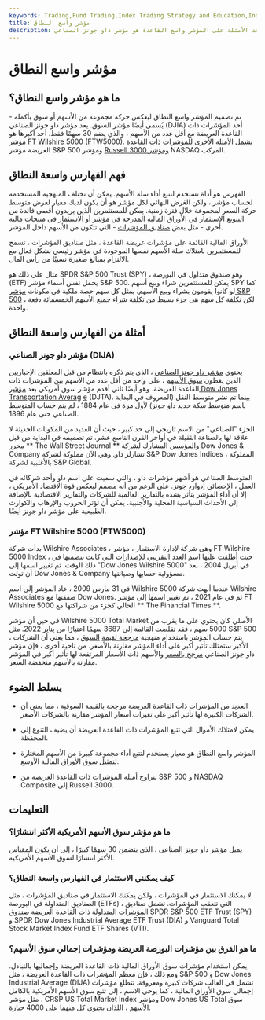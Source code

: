 ```yaml
---
keywords: Trading,Fund Trading,Index Trading Strategy and Education,Index Trading Strategy
title: مؤشر واسع النطاق
description: تم تصميم المؤشر ذي القاعدة العريضة ليعكس حركة السوق بالكامل - أحد الأمثلة على المؤشر واسع القاعدة هو مؤشر داو جونز الصناعي.
---
```


# مؤشر واسع النطاق
## ما هو مؤشر واسع النطاق؟

تم تصميم المؤشر واسع النطاق ليعكس حركة مجموعة من الأسهم أو سوق بأكمله - يُسمى أيضًا مؤشر السوق. يعد مؤشر داو جونز الصناعي (DJIA) أحد المؤشرات ذات القاعدة العريضة مع أقل عدد من الأسهم ، والذي يضم 30 سهمًا فقط. أحد أكبرها هو [مؤشر FT Wilshire 5000](/wilshire5000equityindex) (FTW5000). تشمل الأمثلة الأخرى للمؤشرات ذات القاعدة العريضة مؤشر S&P 500 ومؤشر [Russell 3000 ومؤشر](/russell_3000) NASDAQ المركب.

## فهم الفهارس واسعة النطاق

الفهرس هو أداة تستخدم لتتبع أداء سلة الأسهم. يمكن أن تختلف المنهجية المستخدمة لحساب مؤشر ، ولكن الغرض النهائي لكل مؤشر هو أن يكون لديك معيار لعرض متوسط حركة السعر لمجموعة خلال فترة زمنية. يمكن للمستثمرين الذين يريدون أقصى فائدة من [التنويع](/diversification) الاستثمار في الأوراق المالية المدرجة في مؤشر أو الاستثمار في منتجات مالية أخرى - مثل بعض [صناديق المؤشرات](/indexfund) - التي تتكون من الأسهم داخل المؤشر.

الأوراق المالية القائمة على مؤشرات عريضة القاعدة ، مثل صناديق المؤشرات ، تسمح للمستثمرين بامتلاك سلة الأسهم نفسها الموجودة في مؤشر رئيسي بشكل فعال مع الالتزام بمبالغ صغيرة نسبيًا من رأس المال.

مثال على ذلك هو SPDR S&P 500 Trust (SPY) ، وهو صندوق متداول في البورصة (ETF) يحمل نفس أسماء مؤشر S&P 500. يمكن للمستثمرين شراء وبيع أسهم SPY كما لو كانوا يقومون بشراء وبيع الأسهم. يمثل كل سهم حصة ملكية في مكونات [مؤشر S&P 500](/sp500) ، لكن تكلفة كل سهم هي جزء بسيط من تكلفة شراء جميع الأسهم الخمسمائة دفعة واحدة.

## أمثلة من الفهارس واسعة النطاق

### مؤشر داو جونز الصناعي (DIJA)

يحتوي [مؤشر داو جونز الصناعي](/djia) ، الذي يتم ذكره بانتظام من قبل المعلقين الإخباريين الذين يغطون [سوق الأسهم](/stockmarket) ، على واحد من أقل عدد من الأسهم بين المؤشرات ذات القاعدة العريضة. وهو أيضًا ثاني أقدم مؤشر سوق أمريكي بعد [مؤشر Dow Jones Transportation Averag](/djta) [e](/djta) (DJTA). بينما تم نشر متوسط النقل (المعروف في البداية باسم متوسط سكة حديد داو جونز) لأول مرة في عام 1884 ، لم يتم حساب المتوسط الصناعي حتى عام 1896.

الجزء "الصناعي" من الاسم تاريخي إلى حد كبير ، حيث أن العديد من المكونات الحديثة لا علاقة لها بالصناعة الثقيلة في أواخر القرن التاسع عشر. تم تصميمه في البداية من قبل محرر ** The Wall Street Journal ** والمؤسس المشارك لشركة Dow Jones & Company تشارلز داو. وهي الآن مملوكة لشركة S&P Dow Jones Indices ، المملوكة بالأغلبية لشركة S&P Global.

المتوسط الصناعي هو أشهر مؤشرات داو ، والتي سميت على اسم داو وأحد شركائه في العمل ، الإحصائي إدوارد جونز. على الرغم من أنه مصمم ليعكس قوة الاقتصاد الأمريكي ، إلا أن أداء المؤشر يتأثر بشدة بالتقارير العالمية للشركات والتقارير الاقتصادية بالإضافة إلى الأحداث السياسية المحلية والأجنبية. يمكن أن تؤثر الحروب والإرهاب والكوارث الطبيعية على مؤشر داو جونز أيضًا.

### مؤشر FT Wilshire 5000 (FTW5000)

بدأت شركة Wilshire Associates ، وهي شركة لإدارة الاستثمار ، مؤشر FT Wilshire 5000 Index ، حيث أطلقت عليها اسم العدد التقريبي للإصدارات التي كانت تتضمنها في ذلك الوقت. تم تغيير اسمها إلى "Dow Jones Wilshire 5000" في أبريل 2004 ، بعد أن تولت Dow Jones & Company مسؤولية حسابها وصيانتها.

في 31 مارس 2009 ، عاد المؤشر إلى اسم Wilshire 5000 عندما أنهت شركة Wilshire Associates صفقتها مع Dow Jones. ثم في عام 2021 ، تم تغيير اسمها إلى مؤشر FT Wilshire 5000 الحالي كجزء من شراكتها مع ** The Financial Times **.

في حين أن مؤشر Wilshire 5000 Total Market الأصلي كان يحتوي على ما يقرب من 5000 سهم ، فقد تقلصت القائمة إلى 3687 سهمًا اعتبارًا من يناير 2022. مثل S&P 500 ، يتم حساب المؤشر باستخدام منهجية [مرجحة لقيمة](/capitalizationweightedindex) [السوق](/capitalizationweightedindex) ، مما يعني أن الشركات الأكبر ستمتلك تأثير أكبر على أداء المؤشر مقارنة بالأصغر. من ناحية أخرى ، فإن مؤشر داو جونز الصناعي [مرجح بالسعر](/priceweightedindex) والأسهم ذات الأسعار المرتفعة لها تأثير أكبر في المؤشر مقارنة بالأسهم منخفضة السعر.

## يسلط الضوء

- العديد من المؤشرات ذات القاعدة العريضة مرجحة بالقيمة السوقية ، مما يعني أن الشركات الكبيرة لها تأثير أكبر على تغيرات أسعار المؤشر مقارنة بالشركات الأصغر.

- يمكن لامتلاك الأموال التي تتبع المؤشرات ذات القاعدة العريضة أن يضيف التنوع إلى المحفظة.

- المؤشر واسع النطاق هو معيار يستخدم لتتبع أداء مجموعة كبيرة من الأسهم المختارة لتمثيل سوق الأوراق المالية الأوسع.

- تتراوح أمثلة المؤشرات ذات القاعدة العريضة من S&P 500 و NASDAQ Composite إلى Russell 3000.

## التعليمات

### ما هو مؤشر سوق الأسهم الأمريكية الأكثر انتشارًا؟

يميل مؤشر داو جونز الصناعي ، الذي يتضمن 30 سهمًا كبيرًا ، إلى أن يكون المقياس الأكثر انتشارًا لسوق الأسهم الأمريكية.

### كيف يمكنني الاستثمار في الفهارس واسعة النطاق؟

لا يمكنك الاستثمار في المؤشرات ، ولكن يمكنك الاستثمار في صناديق المؤشرات ، مثل الصناديق المتداولة في البورصة (ETFs) ، التي تتعقب المؤشرات. تشمل صناديق المؤشرات المتداولة ذات القاعدة العريضة صندوق SPDR S&P 500 ETF Trust (SPY) و SPDR Dow Jones Industrial Average ETF Trust (DIA) و Vanguard Total Stock Market Index Fund ETF Shares (VTI).

### ما هو الفرق بين مؤشرات البورصة العريضة ومؤشرات إجمالي سوق الأسهم؟

يمكن استخدام مؤشرات سوق الأوراق المالية ذات القاعدة العريضة وإجماليها بالتبادل. ومع ذلك ، فإن معظم المؤشرات ذات القاعدة العريضة ، مثل S&P 500 و Dow Jones Industrial Average (DIJA) تشمل في الغالب شركات كبيرة ومعروفة. تتطلع مؤشرات إجمالي سوق الأوراق المالية ، كما يوحي الاسم ، إلى تتبع سوق الأسهم الأمريكية بالكامل ، مثل مؤشر CRSP US Total Market Index ومؤشر Dow Jones US Total سوق الأسهم ، اللذان يحتوي كل منهما على 4000 حيازة.

